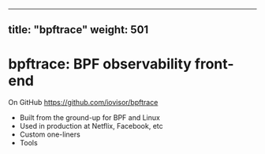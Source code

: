 
---
title:  "bpftrace"
weight: 501
---

# bpftrace: BPF observability front-end

On GitHub https://github.com/iovisor/bpftrace

- Built from the ground-up for BPF and Linux
- Used in production at Netflix, Facebook, etc
- Custom one-liners
- Tools


